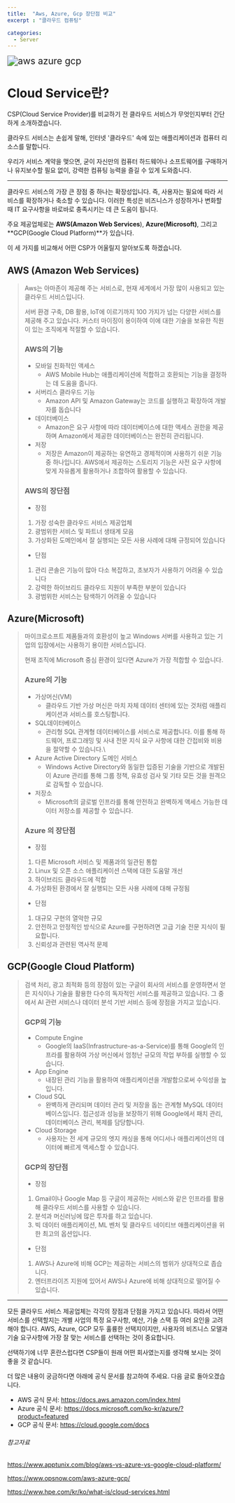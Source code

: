```yaml
---
title:  "Aws, Azure, Gcp 장단점 비교"
excerpt : "클라우드 컴퓨팅"

categories:
  - Server
---
```


<img src="../../images/2024-02-15-aws-azure-gcp/aws azure gcp.jpg" alt="aws azure gcp" style="zoom:150%;" />

# Cloud Service란?

 CSP(Cloud Service Provider)를 비교하기 전 클라우드 서비스가 무엇인지부터 간단하게 소개하겠습니다.

클라우드 서비스는 손쉽게 말해, 인터넷 '클라우드' 속에 있는 애플리케이션과 컴퓨터 리소스를 말합니다. 

 우리가 서비스 계약을 맺으면, 굳이 자신만의 컴퓨터 하드웨어나 소프트웨어를 구매하거나 유지보수할 필요 없이, 강력한 컴퓨팅 능력을 즐길 수 있게 도와줍니다.

-------------------

 클라우드 서비스의 가장 큰 장점 중 하나는 확장성입니다. 즉, 사용자는 필요에 따라 서비스를 확장하거나 축소할 수 있습니다. 이러한 특성은 비즈니스가 성장하거나 변화할 때 IT 요구사항을 바로바로 충족시키는 데 큰 도움이 됩니다.

 주요 제공업체로는 **AWS(Amazon Web Services**), **Azure(Microsoft)**, 그리고 **GCP(Google Cloud Platform)**가 있습니다.

 이 세 가지를 비교해서 어떤 CSP가 어울릴지 알아보도록 하겠습니다.

## AWS (Amazon Web Services)

>Aws는 아마존이 제공해 주는 서비스로, 현재 세계에서 가장 많이 사용되고 있는 클라우드 서비스입니다.
>
>서버 환경 구축, DB 활용, IoT에 이르기까지 100 가지가 넘는 다양한 서비스를 제공해 주고 있습니다. 커스터 마이징이 용이하여 이에 대한 기술을 보유한 직원이 있는 조직에게 적절할 수 있습니다.
>
>### AWS의 기능
>
>+ 모바일 친화적인 액세스
>   + AWS Mobile Hub는 애플리케이션에 적합하고 호환되는 기능을 결정하는 데 도움을 줍니다.
>+ 서버리스 클라우드 기능
>   + Amazon API 및 Amazon Gateway는 코드를 실행하고 확장하여 개발자를 돕습니다
>+ 데이터베이스
>   + Amazon은 요구 사항에 따라 데이터베이스에 대한 액세스 권한을 제공하며 Amazon에서 제공한 데이터베이스는 완전히 관리됩니다.
>+ 저장
>   + 저장은 Amazon이 제공하는 유연하고 경제적이며 사용하기 쉬운 기능 중 하나입니다. AWS에서 제공하는 스토리지 기능은 사전 요구 사항에 맞게 자유롭게 활용하거나 조합하여 활용할 수 있습니다.
>
>### AWS의 장단점
>
>* 장점
>  1. 가장 성숙한 클라우드 서비스 제공업체
>  2. 광범위한 서비스 및 파트너 생태계 모음
>  3. 가상화된 도메인에서 잘 실행되는 모든 사용 사례에 대해 규정되어 있습니다
>* 단점
>  1. 관리 콘솔은 기능이 많아 다소 복잡하고, 초보자가 사용하기 어려울 수 있습니다
>  2. 강력한 하이브리드 클라우드 지원이 부족한 부분이 있습니다
>  3. 광범위한 서비스는 탐색하기 어려울 수 있습니다

## Azure(Microsoft)

>마이크로소프트 제품들과의 호환성이 높고 Windows 서버를 사용하고 있는 기업의 입장에서는 사용하기 용이한 서비스입니다.
>
>현재 조직에 Microsoft 중심 환경이 있다면 Azure가 가장 적합할 수 있습니다.
>
>### Azure의 기능 
>
>+ 가상머신(VM)
>   + 클라우드 기반 가상 머신은 마치 자체 데이터 센터에 있는 것처럼 애플리케이션과 서비스를 호스팅합니다.
>+ SQL데이터베이스
>   + 관리형 SQL 관계형 데이터베이스를 서비스로 제공합니다. 이를 통해 하드웨어, 프로그래밍 및 사내 전문 지식 요구 사항에 대한 간접비와 비용을 절약할 수 있습니다.\
>+ Azure Active Directory 도메인 서비스
>   + Windows Active Directory와 동일한 입증된 기술을 기반으로 개발된 이 Azure 관리를 통해 그룹 정책, 유효성 검사 및 기타 모든 것을 원격으로 감독할 수 있습니다. 
>+ 저장소
>   + Microsoft의 글로벌 인프라를 통해 안전하고 완벽하게 액세스 가능한 데이터 저장소를 제공할 수 있습니다.
>
>### Azure 의 장단점 
>
>+ 장점
>  1. 다른 Microsoft 서비스 및 제품과의 일관된 통합
>  2. Linux 및 오픈 소스 애플리케이션 스택에 대한 도움말 개선
>  3. 하이브리드 클라우드에 적합
>  4. 가상화된 환경에서 잘 실행되는 모든 사용 사례에 대해 규정됨
>+ 단점
>  1. 대규모 구현의 열악한 규모
>  2. 안전하고 안정적인 방식으로 Azure를 구현하려면 고급 기술 전문 지식이 필요합니다.
>  3. 신뢰성과 관련된 역사적 문제

## GCP(Google Cloud Platform)

>검색 처리, 광고 최적화 등의 장점이 있는 구글이 회사의 서비스를 운영하면서 얻은 지식이나 기술을 활용한 다수의 독자적인 서비스를 제공하고 있습니다.
>그 중에서 AI 관련 서비스나 데이터 분석 기반 서비스 등에 장점을 가지고 있습니다.
>
>### GCP의 기능
>
>+ Compute Engine
>   + Google의 IaaS(Infrastructure-as-a-Service)를 통해 Google의 인프라를 활용하여 가상 머신에서 엄청난 규모의 작업 부하를 실행할 수 있습니다.
>+ App Engine
>   + 내장된 관리 기능을 활용하여 애플리케이션을 개발함으로써 수익성을 높입니다.
>+ Cloud SQL
>   + 완벽하게 관리되며 데이터 관리 및 저장을 돕는 관계형 MySQL 데이터베이스입니다. 접근성과 성능을 보장하기 위해 Google에서 패치 관리, 데이터베이스 관리, 복제를 담당합니다.
>+ Cloud Storage
>   + 사용자는 전 세계 규모의 엣지 캐싱을 통해 어디서나 애플리케이션의 데이터에 빠르게 액세스할 수 있습니다.
>
>### GCP의 장단점
>
>+ 장점
>  1. Gmail이나 Google Map 등 구글이 제공하는 서비스와 같은 인프라를 활용해 클라우드 서비스를 사용할 수 있습니다.
>  2. 분석과 머신러닝에 많은 투자를 하고 있습니다.
>  3. 빅 데이터 애플리케이션, ML 벤처 및 클라우드 네이티브 애플리케이션을 위한 최고의 옵션입니다. 
>+ 단점
>  1. AWS나 Azure에 비해 GCP는 제공하는 서비스의 범위가 상대적으로 좁습니다.
>  2. 엔터프라이즈 지원에 있어서 AWS나 Azure에 비해 상대적으로 떨어질 수 있습니다.

------------------------

 모든 클라우드 서비스 제공업체는 각각의 장점과 단점을 가지고 있습니다. 따라서 어떤 서비스를 선택할지는 개별 사업의 특정 요구사항, 예산, 기술 스택 등 여러 요인을 고려해야 합니다. AWS, Azure, GCP 모두 훌륭한 선택지이지만, 사용자의 비즈니스 모델과 기술 요구사항에 가장 잘 맞는 서비스를 선택하는 것이 중요합니다.

 선택하기에 너무 혼란스럽다면 CSP들이 원래 어떤 회사였는지를 생각해 보시는 것이 좋을 것 같습니다.

 더 많은 내용이 궁금하다면 아래에 공식 문서를 참고하여 주세요. 다음 글로 돌아오겠습니다.

- AWS 공식 문서: https://docs.aws.amazon.com/index.html
- Azure 공식 문서: https://docs.microsoft.com/ko-kr/azure/?product=featured
- GCP 공식 문서: https://cloud.google.com/docs

###### 참고자료

https://www.apptunix.com/blog/aws-vs-azure-vs-google-cloud-platform/

https://www.opsnow.com/aws-azure-gcp/

https://www.hpe.com/kr/ko/what-is/cloud-services.html







